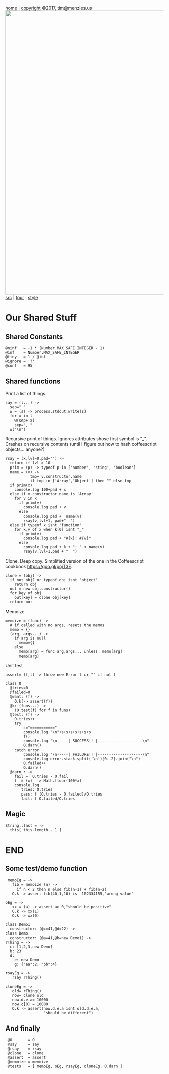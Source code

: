 [home](http://tiny.cc/koff) |
[copyright](https://github.com/koffee/script/blob/master/LICENSE.md) &copy;2017, tim&commat;menzies.us<br>
[<img width=900 src=https://raw.githubusercontent.com/koffee/script/master/img/head.jpg>](http://tiny.cc/koff)<br>
[src](https://github.com/koffee/script/tree/master/lib) |
[tour](https://github.com/koffee/script/blob/master/docs/TOUR.md) |
[style](https://github.com/koffee/script/blob/master/docs/STYLE.md)

# Our Shared Stuff

## Shared Constants

    @ninf   = -1 * (Number.MAX_SAFE_INTEGER - 1)
    @inf    = Number.MAX_SAFE_INTEGER
    @tiny   = 1 / @inf
    @ignore = '?'
    @conf   = 95

## Shared functions

Print a list of things.

    say = (l...) ->
      sep=" "
      w = (s) -> process.stdout.write(s)
      for x in l
        w(sep+ x)
        sep=", "
      w("\n")

Recursive print of things. Ignores attributes shose first symbol
is "\_". Crashes on recursive contents
(until I figure out how to hash coffeescript objects... anyone?)

    rsay = (x,lvl=0,pad="") ->
      return if lvl > 10
      prim = (p) -> typeof p in ['number', 'sting', 'boolean']
      name = (v) ->
               tmp= v.constructor.name
               if tmp in ['Array','Object'] then "" else tmp
      if prim(x)
        console.log 100+pad + x
      else if x.constructor.name is 'Array'
        for v in x
          if prim(v)
            console.log pad + v
          else
            console.log pad +  name(v)
            rsay(v,lvl+1, pad+"  ")
      else if typeof x isnt 'function'
        for k,v of x when k[0] isnt "_"
          if prim(v)
            console.log pad + "#{k}: #{v}"
          else
            console.log pad + k + ": " + name(v)
            rsay(v,lvl+1,pad + "  ")

Clone. Deep copy. Simplified version of the
one in the Coffeescript cookbook https://goo.gl/pojT3E.

    clone = (obj) ->
      if not obj? or typeof obj isnt 'object'
        return obj
      out = new obj.constructor()
      for key of obj
        out[key] = clone obj[key]
      return out

Memoize

    memoize = (func) ->
      # if called with no args, resets the memos
      memo = {}
      (arg, args...) ->
        if arg is null
          memo={}
        else
          memo[arg] = func arg,args... unless  memo[arg]
          memo[arg]

Unit test

    assert= (f,t) -> throw new Error t or "" if not f

    class O
      @tries=0
      @failed=0
      @want: (f) ->
        O.k(-> assert(f))
      @k: (funs...) ->
        (O.test(f) for f in funs)
      @test: (f) ->
        O.tries++
        try
            s="==========="
            console.log "\n"+s+s+s+s+s+s+s
            f()
            console.log "\n-----| SUCCESS!! |--------------------\n"
            O.darn()
        catch error
            console.log "\n-----| FAILURE!! |--------------------\n"
            console.log error.stack.split('\n')[0..2].join("\n")
            O.failed++
            O.darn()
      @darn : ->
        fail =  O.tries - O.fail
        f  = (x)  -> Math.floor(100*x)
        console.log
           tries: O.tries
           pass: f (O.tries - O.failed)/O.tries
           fail: f O.failed/O.tries

## Magic

    String::last = ->
      this[ this.length - 1 ]

# END

## Some test/demo function

     memoEg = ->
       fib = memoize (n) ->
         if n < 2 then n else fib(n-1) + fib(n-2)
       O.k -> assert fib(40,1,10) is  102334155,"wrong value"

    oEg = ->
       xx = (a) -> assert a> 0,"should be positive"
       O.k -> xx(1)
       O.k -> xx(0)

    class Demo1
      constructor: (@c=41,@d=22) ->
    class Demo
      constructor: (@a=41,@b=new Demo1) ->
    rThing = ->
      c: [1,2,3,new Demo]
      b: 23
      d:
        e: new Demo
        g: {"aa":2, "bb":4}

    rsayEg = ->
       rsay rThing()

    cloneEg = ->
       old= rThing()
       now= clone old
       now.d.e.a= 10000
       now.c[0] = 10000
       O.k -> assert(now.d.e.a isnt old.d.e.a,
                     "should be different")

## And finally

     @O       = O
     @say     = say
     @rsay    = rsay
     @clone   = clone
     @assert  = assert
     @memoize = memoize
     @tests   = [ memoEg, oEg, rsayEg, cloneEg, O.darn ]

